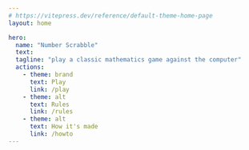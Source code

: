 ```yaml
---
# https://vitepress.dev/reference/default-theme-home-page
layout: home

hero:
  name: "Number Scrabble"
  text: 
  tagline: "play a classic mathematics game against the computer"
  actions:
    - theme: brand
      text: Play
      link: /play
    - theme: alt
      text: Rules
      link: /rules
    - theme: alt
      text: How it's made
      link: /howto
---
```


